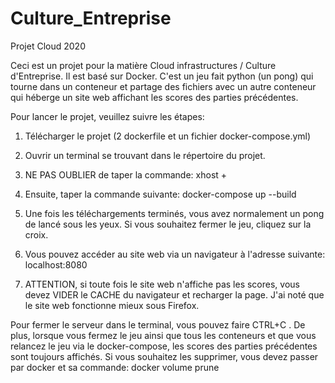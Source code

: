 # Culture_Entreprise
Projet Cloud 2020

Ceci est un projet pour la matière Cloud infrastructures / Culture d'Entreprise.
Il est basé sur Docker. C'est un jeu fait python (un pong) qui tourne dans un conteneur et partage des fichiers avec un autre conteneur qui héberge un site web
affichant les scores des parties précédentes.

Pour lancer le projet, veuillez suivre les étapes:

1) Télécharger le projet (2 dockerfile et un fichier docker-compose.yml)

2) Ouvrir un terminal se trouvant dans le répertoire du projet.

3) NE PAS OUBLIER de taper la commande: xhost +   

4) Ensuite, taper la commande suivante: docker-compose up --build

5) Une fois les téléchargements terminés, vous avez normalement un pong de lancé sous les yeux. Si vous souhaitez fermer le jeu, cliquez sur la croix.

6) Vous pouvez accéder au site web via un navigateur à l'adresse suivante: localhost:8080

7) ATTENTION, si toute fois le site web n'affiche pas les scores, vous devez VIDER le CACHE du navigateur et recharger la page. J'ai noté que le site web 
fonctionne mieux sous Firefox.

Pour fermer le serveur dans le terminal, vous pouvez faire CTRL+C . De plus, lorsque vous fermez le jeu ainsi que tous les conteneurs et que vous relancez le jeu via le docker-compose, les scores des parties précédentes sont toujours affichés. Si vous souhaitez les supprimer, vous devez passer par docker et 
sa commande: docker volume prune

